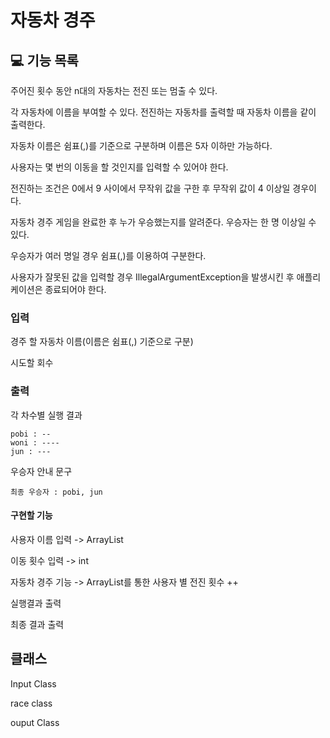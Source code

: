 # 자동차 경주

## 💻 기능 목록 

주어진 횟수 동안 n대의 자동차는 전진 또는 멈출 수 있다.

각 자동차에 이름을 부여할 수 있다. 전진하는 자동차를 출력할 때 자동차 이름을 같이 출력한다.

자동차 이름은 쉼표(,)를 기준으로 구분하며 이름은 5자 이하만 가능하다.

사용자는 몇 번의 이동을 할 것인지를 입력할 수 있어야 한다.

전진하는 조건은 0에서 9 사이에서 무작위 값을 구한 후 무작위 값이 4 이상일 경우이다.

자동차 경주 게임을 완료한 후 누가 우승했는지를 알려준다. 우승자는 한 명 이상일 수 있다.

우승자가 여러 명일 경우 쉼표(,)를 이용하여 구분한다.

사용자가 잘못된 값을 입력할 경우 IllegalArgumentException을 발생시킨 후 애플리케이션은 종료되어야 한다.

### 입력
경주 할 자동차 이름(이름은 쉼표(,) 기준으로 구분)

시도할 회수

### 출력
각 차수별 실행 결과
```
pobi : --
woni : ----
jun : ---
```
우승자 안내 문구
```
최종 우승자 : pobi, jun
```

#### 구현할 기능

사용자 이름 입력 -> ArrayList

이동 횟수 입력 -> int

자동차 경주 기능 -> ArrayList를 통한 사용자 별 전진 횟수 ++

실행결과 출력

최종 결과 출력

## 클래스

Input Class

race class

ouput Class
